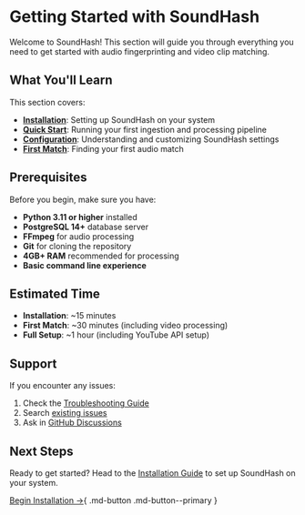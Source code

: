# Getting Started with SoundHash

Welcome to SoundHash! This section will guide you through everything you need to get started with audio fingerprinting and video clip matching.

## What You'll Learn

This section covers:

- **[Installation](installation.md)**: Setting up SoundHash on your system
- **[Quick Start](quick-start.md)**: Running your first ingestion and processing pipeline
- **[Configuration](configuration.md)**: Understanding and customizing SoundHash settings
- **[First Match](first-match.md)**: Finding your first audio match

## Prerequisites

Before you begin, make sure you have:

- **Python 3.11 or higher** installed
- **PostgreSQL 14+** database server
- **FFmpeg** for audio processing
- **Git** for cloning the repository
- **4GB+ RAM** recommended for processing
- **Basic command line experience**

## Estimated Time

- **Installation**: ~15 minutes
- **First Match**: ~30 minutes (including video processing)
- **Full Setup**: ~1 hour (including YouTube API setup)

## Support

If you encounter any issues:

1. Check the [Troubleshooting Guide](../reference/troubleshooting.md)
2. Search [existing issues](https://github.com/subculture-collective/soundhash/issues)
3. Ask in [GitHub Discussions](https://github.com/subculture-collective/soundhash/discussions)

## Next Steps

Ready to get started? Head to the [Installation Guide](installation.md) to set up SoundHash on your system.

[Begin Installation →](installation.md){ .md-button .md-button--primary }
